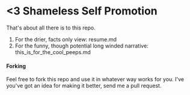 # <3 Shameless Self Promotion

That's about all there is to this repo.

1. For the drier, facts only view: resume.md
2. For the funny, though potential long winded narrative: this_is_for_the_cool_peeps.md

#### Forking
Feel free to fork this repo and use it in whatever way works for you.
I've you've got an idea for making it better, send me a pull request.
